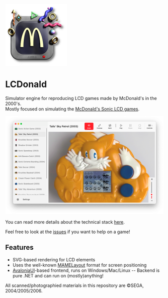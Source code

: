 <img src="cover.png" width="196">

LCDonald
===========

Simulator engine for reproducing LCD games made by McDonald's in the 2000's.  
Mostly focused on simulating the [McDonald's Sonic LCD games](http://info.sonicretro.org/McDonald%27s_Sonic_LCD_games).  

![](screenshot.png)

You can read more details about the technical stack [here](https://tvc-16.science/lcdonald.html).  

Feel free to look at the [issues](https://github.com/Difegue/LCDonald/issues) if you want to help on a game!  

## Features

* SVG-based rendering for LCD elements
* Uses the well-known [MAMELayout](https://docs.mamedev.org/techspecs/layout_files.html) format for screen positioning
* [AvaloniaUI](http://avaloniaui.net/)-based frontend, runs on Windows/Mac/Linux -- Backend is pure .NET and can run on (mostly)anything!

All scanned/photographied materials in this repository are ©️SEGA, 2004/2005/2006.
